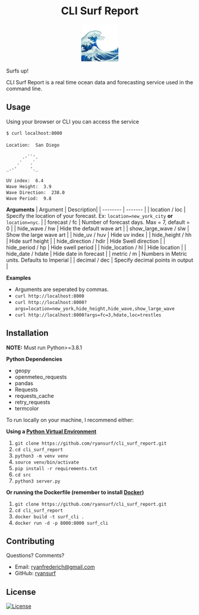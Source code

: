# <center>CLI Surf Report</center>

<p align="center">
  <img src="./images/wave.png" height=100>
</p>

Surfs up!

CLI Surf Report is a real time ocean data and forecasting service used in the command line. 

## Usage

Using your browser or CLI you can access the service

<put screenshot of service in use>

```
$ curl localhost:8000

Location:  San Diego

      .-``'.
    .`   .`
_.-'     '._ 
        
UV index:  6.4
Wave Height:  3.9
Wave Direction:  238.0
Wave Period:  9.8

```

**Arguments**
| Argument    | Description|
| -------- | ------- |
| location / loc  | Specify the location of your forecast. Ex: `location=new_york_city` **or** `location=nyc`.    |
| forecast / fc  | Number of forecast days. Max = 7, default = 0  |
| hide_wave / hw | Hide the default wave art    |
| show_large_wave / slw   | Show the large wave art   | 
| hide_uv / huv    | Hide uv index   | 
| hide_height / hh    | Hide surf height   | 
| hide_direction / hdir    | Hide Swell direction    | 
| hide_period / hp  | Hide swell period    | 
| hide_location / hl    | Hide location   | 
| hide_date / hdate  | Hide date in forecast   | 
| metric / m  | Numbers in Metric units. Defaults to Imperial   | 
| decimal / dec   | Specify decimal points in output   | 

**Examples**
* Arguments are seperated by commas.
* `curl http://localhost:8000`
* `curl http://localhost:8000?args=location=new_york,hide_height,hide_wave,show_large_wave`
* `curl http://localhost:8000?args=fc=3,hdate,loc=trestles`



## Installation

**NOTE:** Must run Python>=3.8.1

**Python Dependencies**
* geopy
* openmeteo_requests
* pandas
* Requests
* requests_cache
* retry_requests
* termcolor

To run locally on your machine, I recommend either:

**Using a [Python Virtual Environment](https://docs.python.org/3/library/venv.html)** 
1. `git clone https://github.com/ryansurf/cli_surf_report.git`
2. `cd cli_surf_report`
3. `python3 -m venv venv`
4. `source venv/bin/activate`
5. `pip install -r requirements.txt`
6. `cd src`
7. `python3 server.py`

**Or running the Dockerfile (remember to install [Docker](https://docs.docker.com/engine/install/))**
1. `git clone https://github.com/ryansurf/cli_surf_report.git`
2. `cd cli_surf_report`
1. `docker build -t surf_cli .`
2. `docker run -d -p 8000:8000 surf_cli`

## Contributing

Questions? Comments?

* Email: [ryanfrederich@gmail.com](mailto:ryanfrederich@gmail.com)
* GitHub: [ryansurf](https://github.com/ryansurf)

## License
[![License](https://img.shields.io/:license-mit-blue.svg?style=flat-square)](https://badges.mit-license.org)